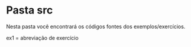 # Pasta src
Nesta pasta você encontrará os códigos fontes dos exemplos/exercícios. 

ex1 = abreviação de exercício
